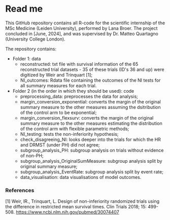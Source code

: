 # Read me
This GitHub repository contains all R-code for the scientific internship of the MSc Medicine (Leiden University), performed by Lana Broer. The project concluded in [June, 2024], and was supervised by Dr. Matteo Quartagno (University College London). 

The repository contains:
* Folder 1: data
  * reconstructed: txt file with survival information of the 65 reconstructed trial datasets - 35 of these trials (ID's 36 and up) were digitized by Weir and Trinquart [1];
  * NI_outcomes: Rdata file containing the outcomes of the NI tests for all summary measures for each trial.
* Folder 2 (in the order in which they should be used): code
  * preprocessing_data: preprocesses the data for analysis;
  * margin_conversion_exponential: converts the margin of the original summary measure to the other measures assuming the dsitribution of the control arm to be exponential;
  * margin_conversion_flexsurv: converts the margin of the original summary measure to the other measures estimating the distribution of the control arm with flexible parametric methods;
  * NI_testing: tests the non-inferiority hypothesis;
  * check_disagreeing_NI: looks deeper into the trials for which the HR and DRMST (under PH) did not agree;
  * subgroup_analysis_PH: subgroup analysis on trials without evidence of non-PH;
  * subgroup_analysis_OriginalSumMeasure: subgroup analysis split by original summary measure;
  * subgroup_analysis_EventRate: subgroup analysis split by event rate;
  * data_visualisation: data visualisations of model outcomes.

### References
[1] Weir, IR., Trinquart, L. Design of non-inferiority randomized trials using the difference in restricted mean survival times. Clin Trials 2018; 15: 499-508. https://www.ncbi.nlm.nih.gov/pubmed/30074407
